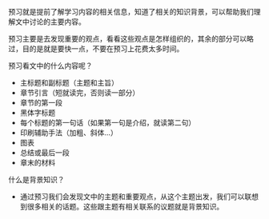 
预习就是提前了解学习内容的相关信息，知道了相关的知识背景，可以帮助我们理解文中讨论的主要内容。

预习主要是去发现重要的观点，看看这些观点是怎样组织的，其余的部分可以略过，目的是就是要快一点，不要在预习上花费太多时间。

预习看文中的什么内容呢？
- 主标题和副标题（主题和主旨）
- 章节引言（短就读完，否则读一部分）
- 章节的第一段
- 黑体字标题
- 每个标题的第一句话（如果第一句是介绍，就读第二句）
- 印刷辅助手法（加粗、斜体...）
- 图表
- 总结或最后一段
- 章末的材料

什么是背景知识？
- 通过预习我们会发现文中的主题和重要观点，从这个主题出发，我们可以联想到很多相关的话题。这些跟主题有相关联系的议题就是背景知识。



